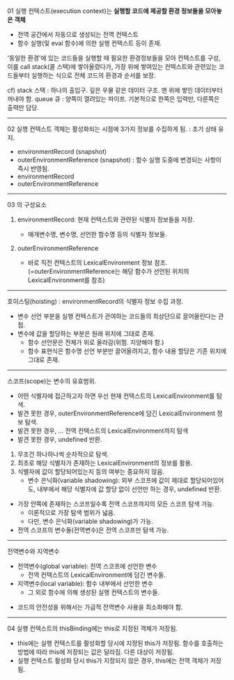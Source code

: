 01
실행 컨텍스트(execution context)는 **실행할 코드에 제공할 환경 정보들을 모아놓은 객체**

- 전역 공간에서 자동으로 생성되는 전역 컨텍스트
- 함수 실행(및 eval 함수)에 의한 실행 컨텍스트 등이 존재.

'동일한 환경'에 있는 코드들을 실행할 때 필요한 환경정보들을 모아 컨텍스트를 구성,
이를 call stack(콜 스택)에 쌓아올렸다가, 가장 위에 쌓여있는 컨텍스트와
관련있는 코드들부터 실행하는 식으로 전체 코드의 환경과 순서를 보장.

cf) stack 스택 : 하나의 출입구. 깊은 우물 같은 데이터 구조. 맨 위에 쌓인 데이터부터 꺼내야 함.
queue 큐 : 양쪽이 열려있는 파이프. 기본적으로 한쪽은 입력만, 다른쪽은 출력만 담당.

---

02
실행 컨텍스트 객체는 활성화되는 시점에 3가지 정보를 수집하게 됨.
<VariableEnvironment> : 초기 상태 유지.

- environmentRecord (snapshot)
- outerEnvironmentReference (snapshot)
  <LexicalEnvironment> : 함수 실행 도중에 변경되는 사항이 즉시 반영됨.
- environmentRecord
- outerEnvironmentReference
  <ThisBinding>

---

03
<LexicalEnvironment>의 구성요소

1. environmentRecord: 현재 컨텍스트와 관련된 식별자 정보들을 저장.

   - 매개변수명, 변수명, 선언한 함수명 등의 식별자 정보들.

2. outerEnvironmentReference

   - 바로 직전 컨텍스트의 LexicalEnvironment 정보 참조.
     (=outerEnvironmentReference는 해당 함수가 선언된 위치의 LexicalEnvironment를 참조)

---

호이스팅(hoisting) : environmentRecord의 식별자 정보 수집 과정.

- 변수 선언 부분을 실행 컨텍스트가 관여하는 코드들의 최상단으로 끌어올린다는 관점.
- 변수에 값을 할당하는 부분은 원래 위치에 그대로 존재.
  - 함수 선언문은 전체가 위로 올라감(위험. 지양해야 함.)
  - 함수 표현식은 함수명 선언 부분만 끌어올려지고, 함수 내용 할당은 기존 위치에 그대로 존재.

---

스코프(scope)는 변수의 유효범위.

- 어떤 식별자에 접근하고자 하면 우선 현재 컨텍스트의 LexicalEnvironment를 탐색.
- 발견 못한 경우, outerEnvironmentReference에 담긴 LexicalEnvironment 정보 탐색.
- 발견 못한 경우, ... 전역 컨택스트의 LexicalEnvironment까지 탐색
- 발견 못한 경우, undefined 반환.

1. 무조건 하나하나씩 순차적으로 탐색.
2. 최초로 해당 식별자가 존재하는 LexicalEnvironment의 정보를 활용.
3. 식별자에 값이 할당되어있는지 등의 여부는 중요하지 않음.
   - 변수 은닉화(variable shadowing): 외부 스코프에 값이 제대로 할당되어있어도, 내부에서 해당 식별자에 값 할당 없이 선언만 하는 경우, undefined 반환.

- 가장 안쪽에 존재하는 스코프일수록 전역 스코프까지의 모든 스코프 탐색 가능.
  - 이론적으로 가장 탐색 범위가 넓음.
  - 다만, 변수 은닉화(variable shadowing)가 가능.
- 전역 스코프의 변수둘(전역변수)은 전역 스코프만 탐색 가능.

---

전역변수와 지역변수

- 전역변수(global variable): 전역 스코프에 선언한 변수
  - 전역 컨텍스트의 LexicalEnvironment에 담긴 변수들.
- 지역변수(local variable): 함수 내부에서 선언한 변수
  - 그 외로 함수에 의해 생성된 실행 컨텍스트의 변수들.

* 코드의 안전성을 위해서는 가급적 전역변수 사용을 최소화해야 함.

---

04
실행 컨텍스트의 thisBinding에는 this로 지정된 객체가 저장됨.

- this에는 실행 컨텍스트를 활성화할 당시에 지정된 this가 저장됨.
  함수를 호출하는 방법에 따라 this에 저장되는 값은 달라짐. 다른 대상이 저장됨.
- 실행 컨텍스트 활성화 당시 this가 지정되지 않은 경우, this에는 전역 객체가 저장됨.
